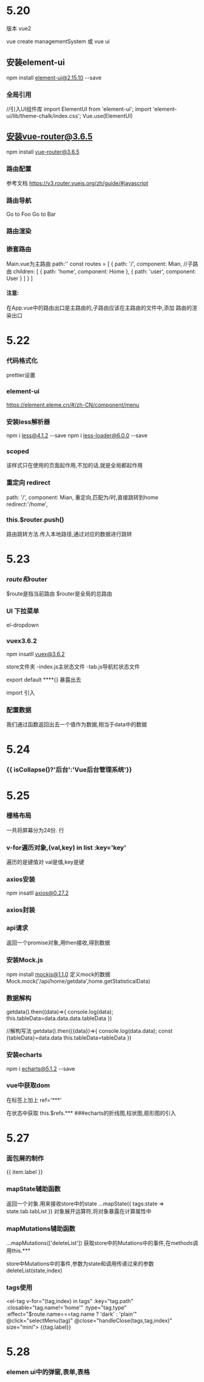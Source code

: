 # 5.20
版本 vue2

vue create managementSystem
或 vue ui

## 安装element-ui
npm install element-ui@2.15.10 --save 

### 全局引用
//引入UI组件库
import ElementUI from 'element-ui';
import 'element-ui/lib/theme-chalk/index.css';
Vue.use(ElementUI)

## 安装vue-router@3.6.5
npm install vue-router@3.6.5

### 路由配置
参考文档 https://v3.router.vuejs.org/zh/guide/#javascript

### 路由导航
<router-link to="/home">Go to Foo</router-link>
<router-link to="/user">Go to Bar</router-link>

### 路由渲染
 <router-view></router-view>

### 嵌套路由
Main.vue为主路由 path:'\'
const routes = [
    {
        path: '/',
        component: Mian,
        //子路由
        children: [
            { path: 'home', component: Home },
            { path: 'user', component: User }
        ]
    }
]

#### 注意:
在App.vue中的路由出口是主路由的,子路由应该在主路由的文件中,添加
路由的渲染出口
 <router-view></router-view>

# 5.22

### 代码格式化
prettier设置

### element-ui
https://element.eleme.cn/#/zh-CN/component/menu

### 安装less解析器
npm i less@4.1.2 --save
npm i less-loader@6.0.0 --save

### scoped
该样式只在使用的页面起作用,不加的话,就是全局都起作用

### 重定向   redirect
 path: '/',
        component: Mian,
        重定向,匹配为/时,直接跳转到home
        redirect:'/home',
### this.$router.push()
路由跳转方法.传入本地路径,通过对应的数据进行跳转

# 5.23

### $route和$router
$route是指当前路由
$router是全局的总路由


### UI 下拉菜单
el-dropdown

### vuex3.6.2
npm insatll vuex@3.6.2 

store文件夹
 -index.js主状态文件
 -tab.js导航栏状态文件

export default ****{} 暴露出去

import 引入

### 配置数据
我们通过函数返回出去一个值作为数据,相当于data中的数据

# 5.24
<h3> {{ isCollapse()?'后台':'Vue后台管理系统'}}</h3>

# 5.25
### 栅格布局
一共将屏幕分为24份.
行
<el-row>
<el-col :span='8'>
</el-col>
<el-col :span='16'>
</el-col>
</el-row>

### v-for遍历对象,(val,key) in list :key='key'
遍历的是键值对
val是值,key是键

### axios安装
npm insatll axios@0.27.2

### axios封装
### api请求
返回一个promise对象,用then接收,得到数据

### 安装Mock.js
npm install mockjs@1.1.0
定义mock的数据
Mock.mock('/api/home/getdata',home.getStatisticalData)

### 数据解构
  getdata().then((data)=>{
     console.log(data);
     this.tableData=data.data.data.tableData
   })

//解构写法
  getdata().then(({data})=>{
    console.log(data.data);
    const {tableData}=data.data
    this.tableData=tableData
  })

  ### 安装echarts
npm i echarts@5.1.2 --save

### vue中获取dom
在标签上加上 ref='***'

在状态中获取 this.$refs.***
###echarts的折线图,柱状图,扇形图的引入

# 5.27

### 面包屑的制作
<el-breadcrumb separator="/">
    <el-breadcrumb-item  v-for="item in tags" :key="item.name"  :to="{ path: item.path }">{{ item.label }}</el-breadcrumb-item>
</el-breadcrumb>

### mapState辅助函数
返回一个对象.用来接收store中的state
 ...mapState({
      tags:state => state.tab.tabList
    })
对象展开运算符,将对象暴露在计算属性中

### mapMutations辅助函数
 ...mapMutations(['deleteList'])
 获取store中的Mutations中的事件,在methods调用this.***

store中Mutations中的事件,参数为state和调用传递过来的参数
deleteList(state,index)

### tags使用
<el-tag
    v-for="(tag,index) in tags"
    :key="tag.path"
    :closable="tag.name!='home'"
    :type="tag.type"
    :effect="$route.name===tag.name ? 'dark' : 'plain'"
    @click="selectMenu(tag)"
    @close="handleClose(tags,tag,index)"
    size="mini">
    {{tag.label}}
</el-tag>

# 5.28
### elemen ui中的弹窗,表单,表格